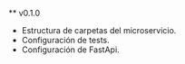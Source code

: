 ** v0.1.0

- Estructura de carpetas del microservicio.
- Configuración de tests.
- Configuración de FastApi.